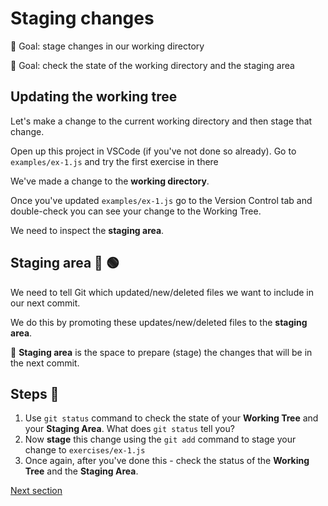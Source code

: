 # Staging changes


🎯 Goal: stage changes in our working directory

🎯 Goal: check the state of the working directory and the staging area


## Updating the working tree

Let's make a change to the current working directory and then stage that change.

Open up this project in VSCode (if you've not done so already).
Go to `examples/ex-1.js` and try the first exercise in there


We've made a change to the **working directory**.

Once you've updated `examples/ex-1.js` go to the Version Control tab and double-check you can see your change
to the Working Tree.

We need to inspect the **staging area**.

## Staging area 🔴 🟢

We need to tell Git which updated/new/deleted files we want to include in our next commit.

We do this by promoting these updates/new/deleted files to the **staging area**.

🔑 **Staging area** is the space to prepare (stage) the changes that will be in the next commit.


## Steps 👣

1. Use `git status` command to check the state of your **Working Tree** and your **Staging Area**. What does `git status` tell you?
2. Now **stage** this change using the `git add` command to stage your change to `exercises/ex-1.js`
3. Once again, after you've done this - check the status of the **Working Tree** and the **Staging Area**.



[Next section](./checkpoint.md)
